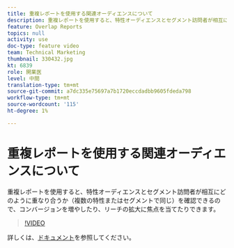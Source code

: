```yaml
---
title: 重複レポートを使用する関連オーディエンスについて
description: 重複レポートを使用すると、特性オーディエンスとセグメント訪問者が相互にどのように重なり合うか（複数の特性またはセグメントで同じ）を確認できるので、コンバージョンを増やしたり、リーチの拡大に焦点を当てたりできます。
feature: Overlap Reports
topics: null
activity: use
doc-type: feature video
team: Technical Marketing
thumbnail: 330432.jpg
kt: 6839
role: 開業医
level: 中間
translation-type: tm+mt
source-git-commit: a7dc335e75697a7b1720eccdadbb9605fdeda798
workflow-type: tm+mt
source-wordcount: '115'
ht-degree: 1%

---
```



# 重複レポートを使用する関連オーディエンスについて

重複レポートを使用すると、特性オーディエンスとセグメント訪問者が相互にどのように重なり合うか（複数の特性またはセグメントで同じ）を確認できるので、コンバージョンを増やしたり、リーチの拡大に焦点を当てたりできます。

>[!VIDEO](https://video.tv.adobe.com/v/330432/?quality=12&learn=on)

詳しくは、[ドキュメント](https://experienceleague.adobe.com/docs/audience-manager/user-guide/reporting/interactive-and-overlap-reports/dynamic-reports.html#reporting)を参照してください。
